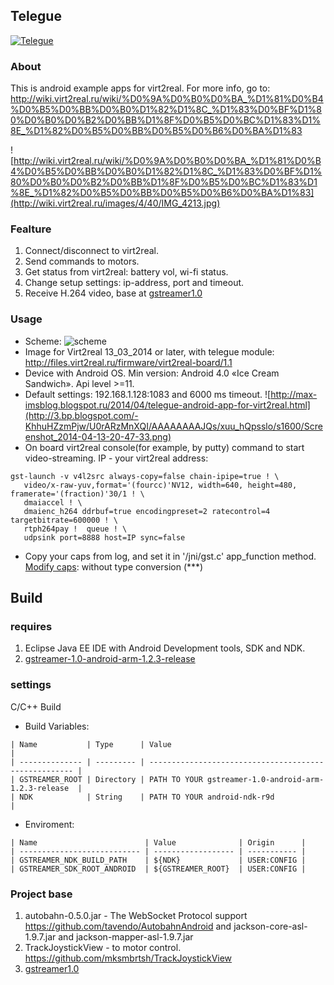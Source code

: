 ## Telegue
[![Telegue](http://img.youtube.com/vi/pe9sFdJ25Fc/0.jpg)](http://www.youtube.com/watch?v=pe9sFdJ25Fc)

### About
This is android example apps for virt2real.
For more info, go to: http://wiki.virt2real.ru/wiki/%D0%9A%D0%B0%D0%BA_%D1%81%D0%B4%D0%B5%D0%BB%D0%B0%D1%82%D1%8C_%D1%83%D0%BF%D1%80%D0%B0%D0%B2%D0%BB%D1%8F%D0%B5%D0%BC%D1%83%D1%8E_%D1%82%D0%B5%D0%BB%D0%B5%D0%B6%D0%BA%D1%83

![http://wiki.virt2real.ru/wiki/%D0%9A%D0%B0%D0%BA_%D1%81%D0%B4%D0%B5%D0%BB%D0%B0%D1%82%D1%8C_%D1%83%D0%BF%D1%80%D0%B0%D0%B2%D0%BB%D1%8F%D0%B5%D0%BC%D1%83%D1%8E_%D1%82%D0%B5%D0%BB%D0%B5%D0%B6%D0%BA%D1%83](http://wiki.virt2real.ru/images/4/40/IMG_4213.jpg)

### Fealture
1. Connect/disconnect to virt2real.
2. Send commands to motors.
3. Get status from virt2real: battery vol, wi-fi status.
4. Change setup settings: ip-address, port and timeout. 
5. Receive H.264 video, base at [gstreamer1.0](http://docs.gstreamer.com/x/WQAp)

### Usage
* Scheme:
![scheme](http://wiki.virt2real.ru/images/6/69/Telegue.png)
* Image for Virt2real 13_03_2014 or later, with telegue module: http://files.virt2real.ru/firmware/virt2real-board/1.1
* Device with Android OS. Min version: Android 4.0 «Ice Cream Sandwich». Api level >=11.
* Default settings: 192.168.1.128:1083 and 6000 ms timeout.
![http://max-imsblog.blogspot.ru/2014/04/telegue-android-app-for-virt2real.html](http://3.bp.blogspot.com/-KhhuHZzmPjw/U0rARzMnXQI/AAAAAAAAJQs/xuu_hQpsslo/s1600/Screenshot_2014-04-13-20-47-33.png)
* On board virt2real console(for example, by putty) command to start video-streaming. IP - your virt2real address:
```
gst-launch -v v4l2src always-copy=false chain-ipipe=true ! \
   video/x-raw-yuv,format='(fourcc)'NV12, width=640, height=480, framerate='(fraction)'30/1 ! \
   dmaiaccel ! \
   dmaienc_h264 ddrbuf=true encodingpreset=2 ratecontrol=4 targetbitrate=600000 ! \
   rtph264pay !  queue ! \
   udpsink port=8888 host=IP sync=false
```
* Copy your caps from log, and set it in '/jni/gst.c' app_function method.
[Modify caps](http://stackoverflow.com/questions/18511765/gstreamer-in-android-udp-stream):
without type conversion (***)

## Build

### requires
1. Eclipse Java EE IDE with Android Development tools, SDK and NDK.
2. [gstreamer-1.0-android-arm-1.2.3-release](http://gstreamer.freedesktop.org/data/pkg/android/1.2.3/)

### settings
C/C++ Build
* Build Variables:
```
| Name           | Type      | Value                                                 |
| -------------- | --------- | ----------------------------------------------------- |
| GSTREAMER_ROOT | Directory | PATH TO YOUR gstreamer-1.0-android-arm-1.2.3-release  |
| NDK            | String    | PATH TO YOUR android-ndk-r9d                          |
```
* Enviroment:
```
| Name                        | Value              | Origin      |
| --------------------------- | ------------------ | ----------- |
| GSTREAMER_NDK_BUILD_PATH    | ${NDK}             | USER:CONFIG |
| GSTREAMER_SDK_ROOT_ANDROID  | ${GSTREAMER_ROOT}  | USER:CONFIG |
```

### Project base
1. autobahn-0.5.0.jar - The WebSocket Protocol support https://github.com/tavendo/AutobahnAndroid and jackson-core-asl-1.9.7.jar and jackson-mapper-asl-1.9.7.jar
2. TrackJoystickView - to motor control. https://github.com/mksmbrtsh/TrackJoystickView
3. [gstreamer1.0](http://gstreamer.com/)
